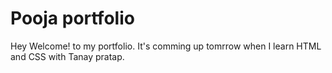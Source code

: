 # Pooja portfolio 
 
  Hey Welcome! to my portfolio. It's comming up tomrrow when I learn HTML and CSS with Tanay pratap.